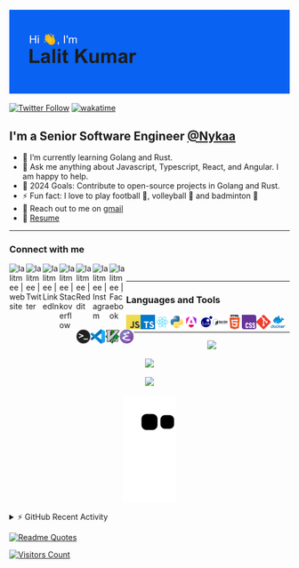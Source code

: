 ![hi](./header.png)

[![Twitter Follow](https://img.shields.io/twitter/follow/lalitmee?color=1DA1F2&logo=twitter&style=for-the-badge)](https://twitter.com/intent/follow?original_referer=https%3A%2F%2Fgithub.com%2Flalitmee&screen_name=lalitmee)
[![wakatime](https://wakatime.com/badge/user/16552a19-ffb5-406c-8f93-646c60068bd2.svg?style=for-the-badge)](https://wakatime.com/@16552a19-ffb5-406c-8f93-646c60068bd2)

## I'm a Senior Software Engineer [@Nykaa](https://github.com/Nykaa)

- 🌱 I’m currently learning Golang and Rust.
- 💬 Ask me anything about Javascript, Typescript, React, and Angular. I am happy to help.
- 🥅 2024 Goals: Contribute to open-source projects in Golang and Rust.
- ⚡ Fun fact: I love to play football :football:, volleyball :volleyball:
  and badminton :badminton:
- 🤝 Reach out to me on [gmail](mailto:lalitkumar.meena.lk@gmail.com)
- 📝 [Resume](https://drive.google.com/file/d/1IzxFJjM912kyFfPeIzyYJKCLK_tWjTcv/view?usp=drive_link)

______________________________________________________________________

### Connect with me

[<img align="left" alt="lalitmee | website" width="30" src="https://img.icons8.com/fluent/96/000000/domain.png" />][website]
[<img align="left" alt="lalitmee | Twitter" width="30" src="https://img.icons8.com/color/96/000000/twitter-squared.png" />][twitter]
[<img align="left" alt="lalitmee | LinkedIn" width="30" src="https://img.icons8.com/color/96/000000/linkedin.png" />][linkedin]
[<img align="left" alt="lalitmee | Stackoverflow" width="30" src="https://img.icons8.com/color/96/000000/stackoverflow.png" />][stackoverflow]
[<img align="left" alt="lalitmee | Reddit" width="30" src="https://img.icons8.com/color/96/000000/reddit.png" />][reddit]
[<img align="left" alt="lalitmee | Instagram" width="30" src="https://img.icons8.com/color/96/000000/instagram-new.png" />][instagram]
[<img align="left" alt="lalitmee | Facebook" width="30" src="https://img.icons8.com/color/96/000000/facebook.png" />][facebook]

<br />

______________________________________________________________________

### Languages and Tools

<img align="left" alt="JavaScript" width="26px" src="https://raw.githubusercontent.com/github/explore/80688e429a7d4ef2fca1e82350fe8e3517d3494d/topics/javascript/javascript.png" />
<img align="left" alt="Typescript" width="26px" src="https://raw.githubusercontent.com/github/explore/80688e429a7d4ef2fca1e82350fe8e3517d3494d/topics/typescript/typescript.png" />
<img align="left" alt="React" width="26px" src="https://raw.githubusercontent.com/github/explore/80688e429a7d4ef2fca1e82350fe8e3517d3494d/topics/react/react.png" />
<img align="left" alt="Python" width="26px" src="https://raw.githubusercontent.com/github/explore/80688e429a7d4ef2fca1e82350fe8e3517d3494d/topics/python/python.png" />
<img align="left" alt="Angular" width="26px" src="https://raw.githubusercontent.com/github/explore/80688e429a7d4ef2fca1e82350fe8e3517d3494d/topics/angular/angular.png" />
<img align="left" alt="Lua" width="26px" src="https://raw.githubusercontent.com/github/explore/80688e429a7d4ef2fca1e82350fe8e3517d3494d/topics/lua/lua.png" />
<img align="left" alt="Bash" width="26px" src="https://raw.githubusercontent.com/github/explore/80688e429a7d4ef2fca1e82350fe8e3517d3494d/topics/bash/bash.png" />
<img align="left" alt="HTML5" width="26px" src="https://raw.githubusercontent.com/github/explore/80688e429a7d4ef2fca1e82350fe8e3517d3494d/topics/html/html.png" />
<img align="left" alt="CSS3" width="26px" src="https://raw.githubusercontent.com/github/explore/80688e429a7d4ef2fca1e82350fe8e3517d3494d/topics/css/css.png" />
<img align="left" alt="Git" width="26px" src="https://raw.githubusercontent.com/github/explore/80688e429a7d4ef2fca1e82350fe8e3517d3494d/topics/git/git.png" />
<img align="left" alt="Docker" width="26px" src="https://raw.githubusercontent.com/github/explore/80688e429a7d4ef2fca1e82350fe8e3517d3494d/topics/docker/docker.png" />
<img align="left" alt="Terminal" width="26px" src="https://raw.githubusercontent.com/github/explore/80688e429a7d4ef2fca1e82350fe8e3517d3494d/topics/terminal/terminal.png" />
<img align="left" alt="Visual Studio Code" width="26px" src="https://raw.githubusercontent.com/github/explore/80688e429a7d4ef2fca1e82350fe8e3517d3494d/topics/visual-studio-code/visual-studio-code.png" />
<img align="left" alt="Neovim" width="26px" src="https://raw.githubusercontent.com/github/explore/80688e429a7d4ef2fca1e82350fe8e3517d3494d/topics/vim/vim.png" />
<img align="left" alt="Emacs" width="26px"
src="https://raw.githubusercontent.com/github/explore/80688e429a7d4ef2fca1e82350fe8e3517d3494d/topics/emacs/emacs.png"
/>

<br />

______________________________________________________________________

<p align="center">
  <img src="https://github-readme-stats.vercel.app/api?username=lalitmee&count_private=true&show_icons=true&theme=tokyonight" />
</p>

<p align="center">
  <img src="https://github-readme-stats.vercel.app/api/top-langs/?username=lalitmee&layout=compact&theme=tokyonight&langs_count=6&hide=scheme,php,tex,roff,java,objective-c&exclude_repo=.emacs.d" />
</p>

<p align="center">
  <img src="https://github-readme-stats.vercel.app/api/wakatime?username=lalitmee&theme=tokyonight" />
</p>

<p align="center">
  <img src="https://github.com/lalitmee/lalitmee/raw/output/github-contribution-grid-snake.svg" alt="snake" />
</p>

<details>
  <summary>⚡ GitHub Recent Activity</summary>

<!--START_SECTION:activity-->

1. ❌ Closed PR [#6](https://github.com/lalitmee/dotfiles/pull/6) in [lalitmee/dotfiles](https://github.com/lalitmee/dotfiles)
2. 🗣 Commented on [#16](https://github.com/lalitmee/cobalt2.nvim/issues/16#issuecomment-2610554525) in [lalitmee/cobalt2.nvim](https://github.com/lalitmee/cobalt2.nvim)
3. 🗣 Commented on [#18](https://github.com/lalitmee/cobalt2.nvim/issues/18#issuecomment-2610253266) in [lalitmee/cobalt2.nvim](https://github.com/lalitmee/cobalt2.nvim)

<!--END_SECTION:activity-->

</details>

[![Readme Quotes](https://quotes-github-readme.vercel.app/api?type=vertical&theme=dark)](https://github.com/piyushsuthar/github-readme-quotes)

[![Visitors Count](https://komarev.com/ghpvc/?username=lalitmee&style=flat-square)](https://github.com/lalitmee)

[Quartic.ai]: https://github.com/Quarticai
[website]: https://lalitmee.github.io/portfolio
[twitter]: https://twitter.com/lalitmee
[instagram]: https://instagram.com/lalitmee
[linkedin]: https://linkedin.com/in/lalitmee
[stackoverflow]: https://stackoverflow.com/users/4515657/lalit-kumar
[facebook]: https://www.facebook.com/iamlalitmee
[reddit]: https://www.reddit.com/user/lalitmee
